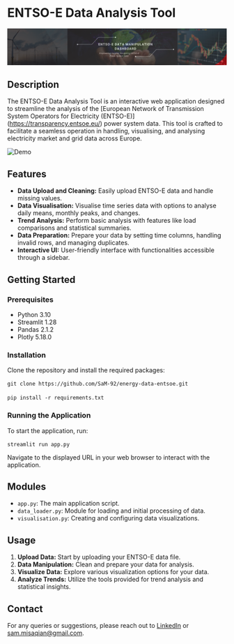 # ENTSO-E Data Analysis Tool

![header](./images/header.png)

## Description

The ENTSO-E Data Analysis Tool is an interactive web application designed to streamline the analysis of the [European Network of Transmission System Operators for Electricity (ENTSO-E)] (https://transparency.entsoe.eu/) power system data. This tool is crafted to facilitate a seamless operation in handling, visualising, and analysing electricity market and grid data across Europe.

![Demo](./images/demo.gif)


## Features

- **Data Upload and Cleaning:** Easily upload ENTSO-E data and handle missing values.
- **Data Visualisation:** Visualise time series data with options to analyse daily means, monthly peaks, and changes.
- **Trend Analysis:** Perform basic analysis with features like load comparisons and statistical summaries.
- **Data Preparation:** Prepare your data by setting time columns, handling invalid rows, and managing duplicates.
- **Interactive UI:** User-friendly interface with functionalities accessible through a sidebar.

## Getting Started

### Prerequisites

- Python 3.10
- Streamlit 1.28
- Pandas 2.1.2
- Plotly 5.18.0

### Installation

Clone the repository and install the required packages:

```
git clone https://github.com/SaM-92/energy-data-entsoe.git

pip install -r requirements.txt
```

### Running the Application

To start the application, run:

```
streamlit run app.py
```

Navigate to the displayed URL in your web browser to interact with the application.

## Modules

- `app.py`: The main application script.
- `data_loader.py`: Module for loading and initial processing of data.
- `visualisation.py`: Creating and configuring data visualizations.

## Usage

1. **Upload Data:** Start by uploading your ENTSO-E data file. 
2. **Data Manipulation:** Clean and prepare your data for analysis.
3. **Visualize Data:** Explore various visualization options for your data.
4. **Analyze Trends:** Utilize the tools provided for trend analysis and statistical insights.

## Contact

For any queries or suggestions, please reach out to [LinkedIn](https://www.linkedin.com/in/saeed-misaghian/) or [sam.misaqian@gmail.com](mailto:sam.misaqian@gmail.com).
